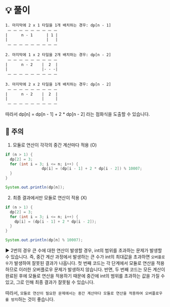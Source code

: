 # 💡 풀이 
```
1. 마지막에 2 x 1 타일을 1개 배치하는 경우: dp[n - 1]
 ㅡ ㅡ ㅡ ㅡ ㅡ ㅡ ㅡ ㅡ ㅡ
|      n - 1      | 1 |
|                 |   |
 ㅡ ㅡ ㅡ ㅡ ㅡ ㅡ ㅡ ㅡ ㅡ

2. 마지막에 1 x 2 타일을 2개 배치하는 경우: dp[n - 2]
 ㅡ ㅡ ㅡ ㅡ ㅡ ㅡ ㅡ ㅡ ㅡ
|      n - 2    |  2  |
|               |- - -|
 ㅡ ㅡ ㅡ ㅡ ㅡ ㅡ ㅡ ㅡ ㅡ

3. 마지막에 2 x 2 타일을 1개 배치하는 경우: dp[n - 2]
 ㅡ ㅡ ㅡ ㅡ ㅡ ㅡ ㅡ ㅡ ㅡ
|      n - 2    |  2  |
|               |     |
 ㅡ ㅡ ㅡ ㅡ ㅡ ㅡ ㅡ ㅡ ㅡ                  
```

따라서 dp[n] = dp[n - 1] + 2 * dp[n - 2] 라는 점화식을 도출할 수 있습니다.

## 📌 주의
1. 모듈로 연산이 각각의 중간 계산마다 적용 (O)
```java
if (n > 1) {
  dp[2] = 3;
  for (int i = 3; i <= n; i++) {
				dp[i] = (dp[i - 1] + 2 * dp[i - 2]) % 10007;
  }
}

System.out.println(dp[n]);
```
2. 최종 결과에서만 모듈로 연산이 적용 (X)
```java
if (n > 1) {
  dp[2] = 3;
  for (int i = 3; i <= n; i++) {
    dp[i] = (dp[i - 1] + 2 * dp[i - 2]);
  }
}

System.out.println(dp[n] % 10007);
```

▶️ 2번의 경우 큰 수에 대한 연산이 발생할 경우, int의 범위를 초과하는 문제가 발생할 수 있습니다. 즉, 중간 계산 과정에서 발생하는 큰 수가 int의 최대값을 초과하면 ```오버플로우```가 발생하여 잘못된 결과가 나옵니다.
첫 번째 코드는 각 단계에서 모듈로 연산을 적용하므로 이러한 오버플로우 문제가 발생하지 않습니다. 반면, 두 번째 코드는 모든 계산이 완료된 후에 모듈로 연산을 적용하기 때문에 중간에 int의 범위를 초과하는 값을 가질 수 있고, 그로 인해 최종 결과가 잘못될 수 있습니다.

따라서, ```모듈로 연산이 필요한 문제에서는 중간 계산마다 모듈로 연산을 적용하여 오버플로우를 방지```하는 것이 좋습니다.
